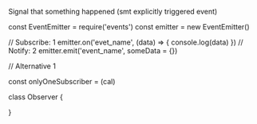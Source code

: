 Signal that something happened (smt explicitly triggered event)

const EventEmitter = require('events')
const emitter = new EventEmitter()

// Subscribe: 1
emitter.on('evet_name', (data) => {
	console.log(data)
})
// Notify: 2
emitter.emit('event_name', someData = {})

// Alternative 1

const onlyOneSubscriber = (cal)

class Observer {

}